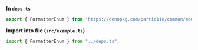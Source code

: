 **In `deps.ts`**

```ts
export { FormatterEnum } from "https://denopkg.com/partic11e/common/mod.ts";
```

**Import into file (`src/example.ts`)**

```ts
import { FormatterEnum } from "../deps.ts";
```
